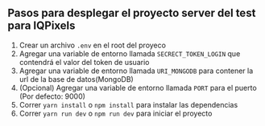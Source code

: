 ## Pasos para desplegar el proyecto server del test para IQPixels

1. Crear un archivo `.env` en el root del proyeco
2. Agregar una variable de entorno llamada `SECRECT_TOKEN_LOGIN` que contendrá el valor del token de usuario
3. Agregar una variable de entorno llamada `URI_MONGODB` para contener la url de la base de datos(MongoDB)
3. (Opcional) Agregar una variable de entorno llamada `PORT` para el puerto (Por defecto: 9000)
4. Correr `yarn install` o `npm install` para instalar las dependencias
5. Correr `yarn run dev` o `npm run dev` para iniciar el proyecto

